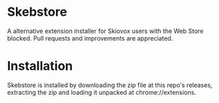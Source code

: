 # Skebstore

A alternative extension installer for Skiovox users with the Web Store blocked.
Pull requests and improvements are appreciated.

# Installation
Skebstore is installed by downloading the zip file at this repo's releases, extracting the zip and loading it unpacked at chrome://extensions.
